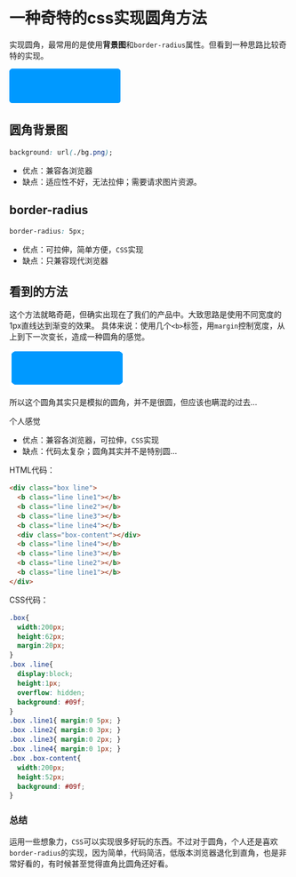 # 一种奇特的css实现圆角方法

实现圆角，最常用的是使用**背景图**和`border-radius`属性。但看到一种思路比较奇特的实现。

![radius.png](/blog/images/radius.png)

## 圆角背景图
```css
background: url(./bg.png);
```
- 优点：兼容各浏览器
- 缺点：适应性不好，无法拉伸；需要请求图片资源。


## border-radius
```css
border-radius: 5px;
```
- 优点：可拉伸，简单方便，`CSS`实现
- 缺点：只兼容现代浏览器

## 看到的方法
这个方法就略奇葩，但确实出现在了我们的产品中。大致思路是使用不同宽度的1px直线达到渐变的效果。
具体来说：使用几个`<b>`标签，用`margin`控制宽度，从上到下一次变长，造成一种圆角的感觉。

![clipboard.png](/blog/images/radius_2.png)

所以这个圆角其实只是模拟的圆角，并不是很圆，但应该也瞒混的过去...

个人感觉
- 优点：兼容各浏览器，可拉伸，`CSS`实现
- 缺点：代码太复杂；圆角其实并不是特别圆...

HTML代码：
```html
<div class="box line">
  <b class="line line1"></b>
  <b class="line line2"></b>
  <b class="line line3"></b>
  <b class="line line4"></b>
  <div class="box-content"></div>
  <b class="line line4"></b>
  <b class="line line3"></b>
  <b class="line line2"></b>
  <b class="line line1"></b>
</div>
```
CSS代码：
```css
.box{
  width:200px;
  height:62px;
  margin:20px;
}
.box .line{
  display:block;
  height:1px;
  overflow: hidden;
  background: #09f;
}
.box .line1{ margin:0 5px; }
.box .line2{ margin:0 3px; }
.box .line3{ margin:0 2px; }
.box .line4{ margin:0 1px; }
.box .box-content{
  width:200px;
  height:52px;
  background: #09f;
}
```

### 总结
运用一些想象力，`CSS`可以实现很多好玩的东西。不过对于圆角，个人还是喜欢`border-radius`的实现，因为简单，代码简洁，低版本浏览器退化到直角，也是非常好看的，有时候甚至觉得直角比圆角还好看。